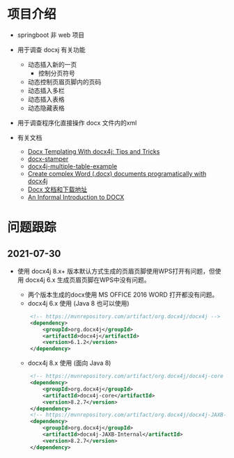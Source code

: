 # 项目介绍

- springboot 非 web 项目
- 用于调查 docxj 有关功能
    - 动态插入新的一页
        - 控制分页符号
    - 动态控制页眉页脚内的页码
    - 动态插入多栏
    - 动态插入表格
    - 动态隐藏表格
    
- 用于调查程序化直接操作 docx 文件内的xml

- 有关文档
    - [Docx Templating With docx4j: Tips and Tricks](https://dzone.com/articles/word-docx-templating-with-docx4j)
    - [docx-stamper](https://github.com/thombergs/docx-stamper)
    - [docx4j-multiple-table-example](https://github.com/iwan41/docx4j-multiple-table-example)
    - [Create complex Word (.docx) documents programatically with docx4j](http://www.smartjava.org/content/create-complex-word-docx-documents-programatically-docx4j/)
    - [Docx 文档和下载地址](https://www.docx4java.org/docx4j/)
    - [An Informal Introduction to DOCX](https://www.toptal.com/xml/an-informal-introduction-to-docx)
    

# 问题跟踪

## 2021-07-30
- 使用 docx4j 8.x+ 版本默认方式生成的页眉页脚使用WPS打开有问题，但使用 docx4j 6.x 生成页眉页脚在WPS中没有问题。
    - 两个版本生成的docx使用 MS OFFICE 2016 WORD 打开都没有问题。
    -  docx4j 6.x 使用  (Java 8 也可以使用)

    ```xml
        <!-- https://mvnrepository.com/artifact/org.docx4j/docx4j -->
        <dependency>
            <groupId>org.docx4j</groupId>
            <artifactId>docx4j</artifactId>
            <version>6.1.2</version>
        </dependency>
    ```
    -  docx4j 8.x 使用 (面向 Java 8)

    ```xml
        <!-- https://mvnrepository.com/artifact/org.docx4j/docx4j-core -->
        <dependency>
            <groupId>org.docx4j</groupId>
            <artifactId>docx4j-core</artifactId>
            <version>8.2.7</version>
        </dependency>
        <!-- https://mvnrepository.com/artifact/org.docx4j/docx4j-JAXB-ReferenceImpl -->
        <dependency>
            <groupId>org.docx4j</groupId>
            <artifactId>docx4j-JAXB-Internal</artifactId>
            <version>8.2.7</version>
        </dependency>
    ```    